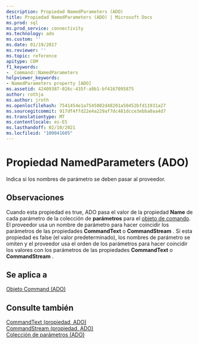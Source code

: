 ```yaml
---
description: Propiedad NamedParameters (ADO)
title: Propiedad NamedParameters (ADO) | Microsoft Docs
ms.prod: sql
ms.prod_service: connectivity
ms.technology: ado
ms.custom: ''
ms.date: 01/19/2017
ms.reviewer: ''
ms.topic: reference
apitype: COM
f1_keywords:
- _Command::NamedParameters
helpviewer_keywords:
- NamedParameters property [ADO]
ms.assetid: 42409387-026c-435f-a9b1-bf4167095875
author: rothja
ms.author: jroth
ms.openlocfilehash: 7541454e1a7545002d48201a50452bfd11931a27
ms.sourcegitcommit: 917df4ffd22e4a229af7dc481dcce3ebba0aa4d7
ms.translationtype: MT
ms.contentlocale: es-ES
ms.lasthandoff: 02/10/2021
ms.locfileid: "100041605"
---
```

# <a name="namedparameters-property-ado"></a>Propiedad NamedParameters (ADO)
Indica si los nombres de parámetro se deben pasar al proveedor.  
  
## <a name="remarks"></a>Observaciones  
 Cuando esta propiedad es true, ADO pasa el valor de la propiedad **Name** de cada parámetro de la colección de **parámetros** para el [objeto de comando](./command-object-ado.md). El proveedor usa un nombre de parámetro para hacer coincidir los parámetros de las propiedades **CommandText** o **CommandStream** . Si esta propiedad es false (el valor predeterminado), los nombres de parámetro se omiten y el proveedor usa el orden de los parámetros para hacer coincidir los valores con los parámetros de las propiedades **CommandText** o **CommandStream** .  
  
## <a name="applies-to"></a>Se aplica a  
 [Objeto Command (ADO)](./command-object-ado.md)  
  
## <a name="see-also"></a>Consulte también  
 [CommandText (propiedad, ADO)](./commandtext-property-ado.md)   
 [CommandStream (propiedad, ADO)](./commandstream-property-ado.md)   
 [Colección de parámetros (ADO)](./parameters-collection-ado.md)